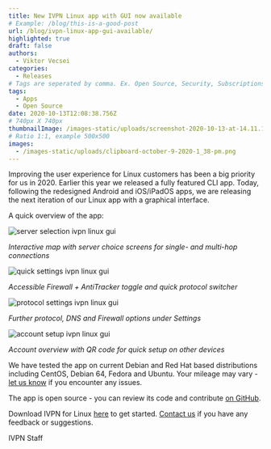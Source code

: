 ```yaml
---
title: New IVPN Linux app with GUI now available
# Example: /blog/this-is-a-good-post
url: /blog/ivpn-linux-app-gui-available/
highlighted: true
draft: false
authors:
  - Viktor Vecsei
categories:
  - Releases
# Tags are seperated by comma. Ex. Open Source, Security, Subscriptions
tags:
  - Apps
  - Open Source
date: 2020-10-13T12:08:38.756Z
# 740px X 740px
thumbnailImage: /images-static/uploads/screenshot-2020-10-13-at-14.11.13.png
# Ratio 1:1, example 500x500
images:
  - /images-static/uploads/clipboard-october-9-2020-1_38-pm.png
---
```

Improving the user experience for Linux customers has been a big priority for us in 2020. Earlier this year we released a fully featured CLI app. Today, following the redesigned Android and iOS/iPadOS apps, we are releasing the next iteration of our Linux app with a graphical interface.

A quick overview of the app:

![server selection ivpn linux gui](/images-static/uploads/clipboard-october-9-2020-1_39-pm.png)

*Interactive map with server choice screens for single- and multi-hop connections*

![quick settings ivpn linux gui](/images-static/uploads/clipboard-october-9-2020-1_38-pm.png)

*Accessible Firewall + AntiTracker toggle and quick protocol switcher*

![protocol settings ivpn linux gui](/images-static/uploads/clipboard-october-12-2020-3_00-pm.png)

*Further protocol, DNS and Firewall options under Settings*

![account setup ivpn linux gui](/images-static/uploads/clipboard-october-9-2020-1_39-2-pm.png)

*Account overview with QR code for quick setup on other devices*

We have tested the app on current Debian and Red Hat based distributions including CentOS, Debian 64, Fedora and Ubuntu. Your mileage may vary - [let us know](https://www.ivpn.net/contactus/ "https\://www.ivpn.net/contactus/") if you encounter any issues.

The app is open source - you can review its code and contribute [on GitHub](https://github.com/ivpn/desktop-app-ui2).

Download IVPN for Linux [here](https://www.ivpn.net/apps-linux/) to get started. [Contact us](https://www.ivpn.net/contactus/ "https\://www.ivpn.net/contactus/") if you have any feedback or suggestions.

IVPN Staff